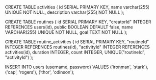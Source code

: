 CREATE TABLE activities (
  id SERIAL PRIMARY KEY,
  name varchar(255) UNIQUE NOT NULL,
  description varchar(255) NOT NULL
);

CREATE TABLE routines (
  id SERIAL PRIMARY KEY,
  "creatorId" INTEGER REFERENCES users(id),
  public BOOLEAN DEFAULT false,
  name VARCHAR(255) UNIQUE NOT NULL,
  goal TEXT NOT NULL
);

CREATE TABLE routine_activities (
  id SERIAL PRIMARY KEY,
  "routineId" INTEGER REFERENCES routines(id),
  "activityId" INTEGER REFERENCES activities(id),
  duration INTEGER,
  count INTEGER,
  UNIQUE("routineId", "activityId")
);

INSERT INTO users (username, password)
VALUES
  ('ironman', 'stark'),
  ('cap', 'rogers'),
  ('thor', 'odinson');